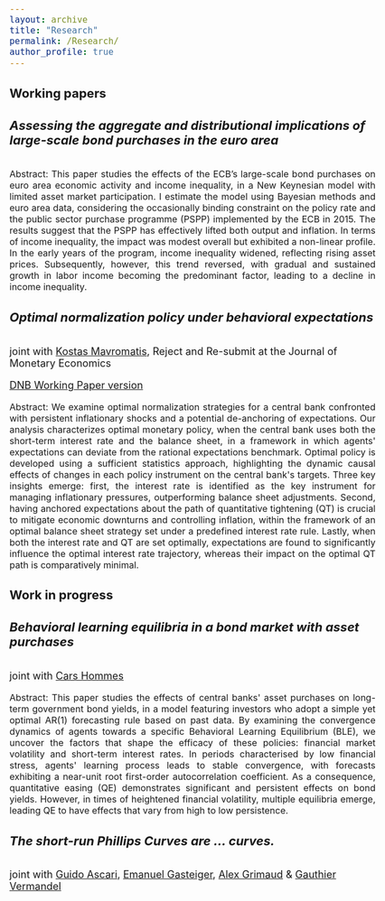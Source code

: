 ```yaml
---
layout: archive
title: "Research"
permalink: /Research/
author_profile: true
---
```

<style>
  body {
    font-size: 18px; /* Adjust body font size as needed */
  }
  h1, h2, h3, h4, h5, h6 {
    font-size: 22px; /* Adjust heading font sizes as needed */
  }
  .author__avatar {
    width: 100px; /* Adjust avatar size as needed */
    height: 100px; /* Adjust avatar size as needed */
  }
</style>


## Working papers ## 

##### Assessing the aggregate and distributional implications of large-scale bond purchases in the euro area #####

<p style="text-align: justify">
<font size="3"> Abstract: This paper studies the effects of the ECB’s large-scale bond purchases on euro area economic activity and income inequality, in a New Keynesian model with limited asset market participation. I estimate the model using Bayesian methods and euro area data, considering the occasionally binding constraint on the policy rate and the public sector purchase programme (PSPP) implemented by the ECB in 2015. The results suggest that the PSPP has effectively lifted both output and inflation. In terms of income inequality, the impact was modest overall but exhibited a non-linear profile. In the early years of the program, income inequality widened, reflecting rising asset prices. Subsequently, however, this trend reversed, with gradual and sustained growth in labor income becoming the predominant factor, leading to a decline in income inequality. </font>
</p>

##### Optimal normalization policy under behavioral expectations #####
joint with [Kostas Mavromatis](https://sites.google.com/site/konstantinossmavromatis/), Reject and Re-submit at the Journal of Monetary Economics

[DNB Working Paper version](https://www.dnb.nl/media/ictouenh/working_paper_no-800.pdf) 


<p style="text-align: justify">
<font size="3"> Abstract: We examine optimal normalization strategies for a central bank confronted with persistent inflationary shocks and a potential de-anchoring of expectations. Our analysis characterizes optimal monetary policy, when the central bank uses both the short-term interest rate and the balance sheet, in a framework in which agents' expectations can deviate from the rational expectations benchmark. Optimal policy is developed using a sufficient statistics approach, highlighting the dynamic causal effects of changes in each policy instrument on the central bank's targets. Three key insights emerge: first, the interest rate is identified as the key instrument for managing inflationary pressures, outperforming balance sheet adjustments. Second, having anchored expectations about the path of quantitative tightening (QT) is crucial to mitigate economic downturns and controlling inflation, within the framework of an optimal balance sheet strategy set under a predefined interest rate rule. Lastly, when both the interest rate and QT are set optimally, expectations are found to significantly influence the optimal interest rate trajectory, whereas their impact on the optimal QT path is comparatively minimal. </font>
</p>


## Work in progress ## 

##### Behavioral learning equilibria in a bond market with asset purchases #####
joint with [Cars Hommes](https://www.uva.nl/en/profile/h/o/c.h.hommes/c.h.hommes.html)

<p style="text-align: justify">
<font size="3"> Abstract: This paper studies the effects of central banks' asset purchases on long-term government bond yields, in a model featuring investors who adopt a simple yet optimal AR(1) forecasting rule based on past data. By examining the convergence dynamics of agents towards a specific Behavioral Learning Equilibrium (BLE),  we uncover the factors that shape the efficacy of these policies:  financial market volatility and short-term interest rates. In periods characterised by low financial stress, agents' learning process leads to stable convergence, with forecasts exhibiting a near-unit root first-order autocorrelation coefficient. As a consequence, quantitative easing (QE) demonstrates significant and persistent effects on bond yields. However, in times of heightened financial volatility, multiple equilibria emerge, leading QE to have effects that vary from high to low persistence. </font>
</p>


##### The short-run Phillips Curves are ... curves.
joint with [Guido Ascari](https://sites.google.com/site/guidoascari/home), [Emanuel Gasteiger](https://www.urleiwand.com/), [Alex Grimaud](https://www.alexgrimaud.com/home) & [Gauthier Vermandel](https://vermandel.fr/)
